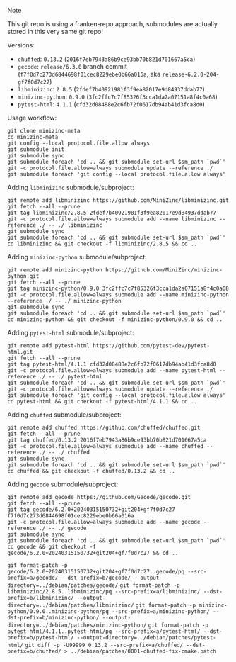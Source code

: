 > [!NOTE]
> This git repo is using a franken-repo approach,
> submodules are actually stored in this very same git repo!

Versions:
* `chuffed`: `0.13.2` (`2016f7eb7943a86b9ce93bb70b821d701667a5ca`)
* `gecode`: `release/6.3.0` branch commit (`f7f0d7c273d6844698f01cec8229ebe0b66a016a`, aka `release-6.2.0-204-gf7f0d7c27`)
* `libminizinc`: `2.8.5` (`2fdef7b40921981f3f9ea82017e9d84937ddab77`)
* `minizinc-python`: `0.9.0` (`3fc2ffc7c7f85326f3cca1da2a07151a8f4c0a68`)
* `pytest-html`: `4.1.1` (`cfd32d08488e2c6fb72f0617db94ab41d3fca8d0`)

Usage workflow:
```
git clone minizinc-meta
cd minizinc-meta
git config --local protocol.file.allow always
git submodule init
git submodule sync
git submodule foreach 'cd .. && git submodule set-url $sm_path `pwd`'
git -c protocol.file.allow=always submodule update --reference ./
git submodule foreach 'git config --local protocol.file.allow always'
```

Adding `libminizinc` submodule/subproject:
```
git remote add libminizinc https://github.com/MiniZinc/libminizinc.git
git fetch --all --prune
git tag libminizinc/2.8.5 2fdef7b40921981f3f9ea82017e9d84937ddab77
git -c protocol.file.allow=always submodule add --name libminizinc --reference ./ -- ./ libminizinc
git submodule sync
git submodule foreach 'cd .. && git submodule set-url $sm_path `pwd`'
cd libminizinc && git checkout -f libminizinc/2.8.5 && cd ..
```

Adding `minizinc-python` submodule/subproject:
```
git remote add minizinc-python https://github.com/MiniZinc/minizinc-python.git
git fetch --all --prune
git tag minizinc-python/0.9.0 3fc2ffc7c7f85326f3cca1da2a07151a8f4c0a68
git -c protocol.file.allow=always submodule add --name minizinc-python --reference ./ -- ./ minizinc-python
git submodule sync
git submodule foreach 'cd .. && git submodule set-url $sm_path `pwd`'
cd minizinc-python && git checkout -f minizinc-python/0.9.0 && cd ..
```

Adding `pytest-html` submodule/subproject:
```
git remote add pytest-html https://github.com/pytest-dev/pytest-html.git
git fetch --all --prune
git tag pytest-html/4.1.1 cfd32d08488e2c6fb72f0617db94ab41d3fca8d0
git -c protocol.file.allow=always submodule add --name pytest-html --reference ./ -- ./ pytest-html
git submodule foreach 'cd .. && git submodule set-url $sm_path `pwd`'
git -c protocol.file.allow=always submodule update --reference ./
git submodule foreach 'git config --local protocol.file.allow always'
cd pytest-html && git checkout -f pytest-html/4.1.1 && cd ..
```

Adding `chuffed` submodule/subproject:
```
git remote add chuffed https://github.com/chuffed/chuffed.git
git fetch --all --prune
git tag chuffed/0.13.2 2016f7eb7943a86b9ce93bb70b821d701667a5ca
git -c protocol.file.allow=always submodule add --name chuffed --reference ./ -- ./ chuffed
git submodule sync
git submodule foreach 'cd .. && git submodule set-url $sm_path `pwd`'
cd chuffed && git checkout -f chuffed/0.13.2 && cd ..
```

Adding `gecode` submodule/subproject:
```
git remote add gecode https://github.com/Gecode/gecode.git
git fetch --all --prune
git tag gecode/6.2.0+20240315150732+git204+gf7f0d7c27 f7f0d7c273d6844698f01cec8229ebe0b66a016a
git -c protocol.file.allow=always submodule add --name gecode --reference ./ -- ./ gecode
git submodule sync
git submodule foreach 'cd .. && git submodule set-url $sm_path `pwd`'
cd gecode && git checkout -f gecode/6.2.0+20240315150732+git204+gf7f0d7c27 && cd ..
```

`git format-patch -p gecode/6.2.0+20240315150732+git204+gf7f0d7c27..gecode/pq --src-prefix=a/gecode/ --dst-prefix=b/gecode/ --output-directory=../debian/patches/gecode/`
`git format-patch -p libminizinc/2.8.5..libminizinc/pq --src-prefix=a/libminizinc/ --dst-prefix=b/libminizinc/ --output-directory=../debian/patches/libminizinc/`
`git format-patch -p minizinc-python/0.9.0..minizinc-python/pq --src-prefix=a/minizinc-python/ --dst-prefix=b/minizinc-python/ --output-directory=../debian/patches/minizinc-python/`
`git format-patch -p pytest-html/4.1.1..pytest-html/pq --src-prefix=a/pytest-html/ --dst-prefix=b/pytest-html/ --output-directory=../debian/patches/pytest-html/`
`git diff -p -U99999 0.13.2 --src-prefix=a/chuffed/ --dst-prefix=b/chuffed/ > ../debian/patches/0001-chuffed-fix-cmake.patch`
